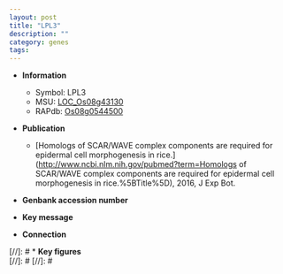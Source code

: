 ```yaml
---
layout: post
title: "LPL3"
description: ""
category: genes
tags: 
---
```


* **Information**  
    + Symbol: LPL3  
    + MSU: [LOC_Os08g43130](http://rice.plantbiology.msu.edu/cgi-bin/ORF_infopage.cgi?orf=LOC_Os08g43130)  
    + RAPdb: [Os08g0544500](http://rapdb.dna.affrc.go.jp/viewer/gbrowse_details/irgsp1?name=Os08g0544500)  

* **Publication**  
    + [Homologs of SCAR/WAVE complex components are required for epidermal cell morphogenesis in rice.](http://www.ncbi.nlm.nih.gov/pubmed?term=Homologs of SCAR/WAVE complex components are required for epidermal cell morphogenesis in rice.%5BTitle%5D), 2016, J Exp Bot.

* **Genbank accession number**  

* **Key message**  

* **Connection**  

[//]: # * **Key figures**  
[//]: # 
[//]: # 
